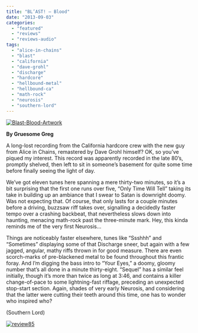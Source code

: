 ```yaml
---
title: "BL’AST! – Blood"
date: "2013-09-03"
categories: 
  - "featured"
  - "reviews"
  - "reviews-audio"
tags: 
  - "alice-in-chains"
  - "blast"
  - "california"
  - "dave-grohl"
  - "discharge"
  - "hardcore"
  - "hellbound-metal"
  - "hellbound-ca"
  - "math-rock"
  - "neurosis"
  - "southern-lord"
---
```


[![Blast-Blood-Artwork](http://www.hellbound.ca/wp-content/uploads/2013/09/Blast-Blood-Artwork.jpg)](http://www.hellbound.ca/wp-content/uploads/2013/09/Blast-Blood-Artwork.jpg)

**By Gruesome Greg**

A long-lost recording from the California hardcore crew with the new guy from Alice in Chains, remastered by Dave Grohl himself? OK, so you’ve piqued my interest. This record was apparently recorded in the late 80’s, promptly shelved, then left to sit in someone’s basement for quite some time before finally seeing the light of day.

We’ve got eleven tunes here spanning a mere thirty-two minutes, so it’s a bit surprising that the first one runs over five, “Only Time Will Tell” taking its take in building up an ambiance that I swear to Satan is downright doomy. Was not expecting that. Of course, that only lasts for a couple minutes before a driving, buzzsaw riff takes over, signalling a decidedly faster tempo over a crashing backbeat, that nevertheless slows down into haunting, menacing math-rock past the three-minute mark. Hey, this kinda reminds me of the very first Neurosis…

Things are noticeably faster elsewhere, tunes like “Ssshhh” and “Sometimes” displaying some of that Discharge sneer, but again with a few jagged, angular, mathy riffs thrown in for good measure. There are even scorch-marks of pre-blackened metal to be found throughout this frantic foray. And I’m digging the bass intro to “Your Eyes,” a doomy, gloomy number that’s all done in a minute thirty-eight. “Sequel” has a similar feel initially, though it’s more than twice as long at 3:46, and contains a killer change-of-pace to some lightning-fast riffage, preceding an unexpected stop-start section. Again, shades of very early Neurosis, and considering that the latter were cutting their teeth around this time, one has to wonder who inspired who?

(Southern Lord)

[![review85](http://www.hellbound.ca/wp-content/uploads/2009/08/review85.png)](http://www.hellbound.ca/wp-content/uploads/2009/08/review85.png)
